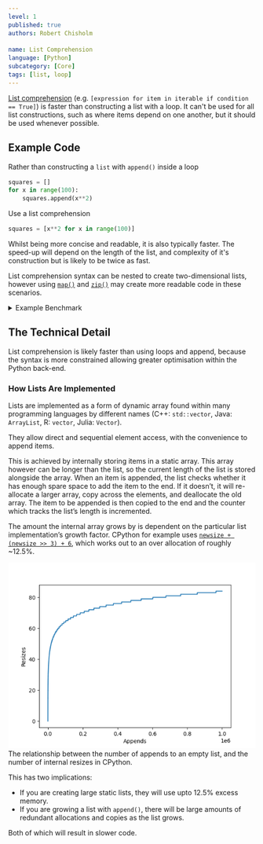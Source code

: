 ```yaml
---
level: 1
published: true
authors: Robert Chisholm

name: List Comprehension
language: [Python]
subcategory: [Core]
tags: [list, loop]
---
```


[List comprehension](https://docs.python.org/3/tutorial/datastructures.html#list-comprehensions) (e.g. `[expression for item in iterable if condition == True]`) is faster than constructing a list with a loop. It can't be used for all list constructions, such as where items depend on one another, but it should be used whenever possible.

<!--more-->

## Example Code

Rather than constructing a `list` with `append()` inside a loop

```py
squares = []
for x in range(100):
    squares.append(x**2)
```

Use a list comprehension

```py
squares = [x**2 for x in range(100)]
```

Whilst being more concise and readable, it is also typically faster. The speed-up will depend on the length of the list, and complexity of it's construction but is likely to be twice as fast.

List comprehension syntax can be nested to create two-dimensional lists, however using [`map()`](https://docs.python.org/3/library/functions.html#map) and [`zip()`](https://docs.python.org/3/library/functions.html#zip) may create more readable code in these scenarios.

<!-- Todo, can this be made into a WebASM example? -->
<details markdown="block">
<summary>Example Benchmark</summary>
The below code provides a simple benchmark of creating a list of 100,000 consecutive integers using a three approaches.

```py
from timeit import timeit

# Construct the list appending each item individually
def list_append():
    li = []
    for i in range(100000):
        li.append(i)

# Construct the list by preallocating it, before setting each item to the correct value
def list_preallocate():
    li = [0]*100000
    for i in range(100000):
        li[i] = i

# Construct the list using list comprehension
def list_comprehension():
    li = [i for i in range(100000)]

repeats = 1000
print(f"Append: {timeit(list_append, number=repeats):.2f}ms")
print(f"Preallocate: {timeit(list_preallocate, number=repeats):.2f}ms")
print(f"Comprehension: {timeit(list_comprehension, number=repeats):.2f}ms")
```

In testing this produced the following results

```
list_append: 3.50ms
list_preallocate: 2.48ms
list_comprehension: 1.69ms
```

Using list comprehension was over 2x faster than using a loop and `append()`.

</details>

## The Technical Detail

List comprehension is likely faster than using loops and append, because the syntax is more constrained allowing greater optimisation within the Python back-end.

### How Lists Are Implemented

Lists are implemented as a form of dynamic array found within many programming languages by different names (C++: `std::vector`, Java: `ArrayList`, R: `vector`, Julia: `Vector`).

They allow direct and sequential element access, with the convenience to append items.

This is achieved by internally storing items in a static array. This array however can be longer than the list, so the current length of the list is stored alongside the array. When an item is appended, the list checks whether it has enough spare space to add the item to the end. If it doesn’t, it will re-allocate a larger array, copy across the elements, and deallocate the old array. The item to be appended is then copied to the end and the counter which tracks the list’s length is incremented.

The amount the internal array grows by is dependent on the particular list implementation’s growth factor. CPython for example uses [`newsize + (newsize >> 3) + 6`](https://github.com/python/cpython/blob/a571a2fd3fdaeafdfd71f3d80ed5a3b22b63d0f7/Objects/listobject.c#L74), which works out to an over allocation of roughly ~12.5%.

![A graph demonstrating the number of resizes required based on the number of appends to a list within CPython. The plot is almost vertical for x < 100,000, before tapering off.](/assets/python/cpython_list_allocations.png)<br/>The relationship between the number of appends to an empty list, and the number of internal resizes in CPython.

This has two implications:

* If you are creating large static lists, they will use upto 12.5% excess memory.
* If you are growing a list with `append()`, there will be large amounts of redundant allocations and copies as the list grows.

Both of which will result in slower code. 


